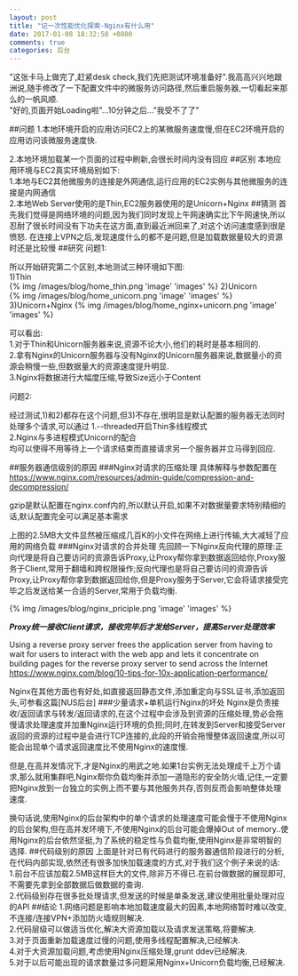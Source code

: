 ```yaml
---
layout: post
title: "记一次性能优化探索-Nginx有什么用"
date: 2017-01-08 18:32:58 +0800
comments: true
categories: 后台
---
```


"这张卡马上做完了,赶紧desk check,我们先把测试环境准备好".我高高兴兴地跟洲说,随手修改了一下配置文件中的微服务访问路径,然后重启服务器,一切看起来那么的一帆风顺.  
"好的,页面开始Loading啦"...10分钟之后..."我受不了了"

<!--more-->

##问题
1.本地环境开启的应用访问EC2上的某微服务速度慢,但在EC2环境开启的应用访问该微服务速度快.

2.本地环境加载某一个页面的过程中刷新,会很长时间内没有回应
##区别
本地应用环境与EC2真实环境局别如下:  
1.本地与EC2其他微服务的连接是外网通信,运行应用的EC2实例与其他微服务的连接是内网通信  
2.本地Web Server使用的是Thin,EC2服务器使用的是Unicorn+Nginx
##猜测
首先我们觉得是网络环境的问题,因为我们同时发现上午网速确实比下午网速快,所以忍耐了很长时间没有下功夫在这方面,直到最近洲回来了,对这个访问速度感到很是愤怒.
在连接上VPN之后,发现速度什么的都不是问题,但是加载数据量较大的资源时还是比较慢
##研究
问题1:

所以开始研究第二个区别,本地测试三种环境如下图:  
1)Thin  
{% img /images/blog/home_thin.png 'image' 'images' %}
2)Unicorn  
{% img /images/blog/home_unicorn.png 'image' 'images' %}
3)Unicorn+Nginx
{% img /images/blog/home_nginx+unicorn.png 'image' 'images' %}

可以看出:  
1.对于Thin和Unicorn服务器来说,资源不论大小,他们的耗时是基本相同的.  
2.拿有Nginx的Unicorn服务器与没有Nginx的Unicorn服务器来说,数据量小的资源会稍慢一些,但数据量大的资源速度提升明显.  
3.Nginx将数据进行大幅度压缩,导致Size远小于Content

问题2:

经过测试,1)和2)都存在这个问题,但3)不存在,很明显是默认配置的服务器无法同时处理多个请求,可以通过
1.--threaded开启Thin多线程模式  
2.Nginx与多进程模式Unicorn的配合  
均可以使得不用等待上一个请求结束而直接请求另一个服务器并立马得到回应.

##服务器通信级别的原因
###Nginx对请求的压缩处理
具体解释与参数配置在  
https://www.nginx.com/resources/admin-guide/compression-and-decompression/

gzip是默认配置在nginx.conf内的,所以默认开启,如果不对数据量要求特别精细的话,默认配置完全可以满足基本需求

上图的2.5MB大文件显然被压缩成几百K的小文件在网络上进行传输,大大减轻了应用的网络负载
###Nginx对请求的合并处理
先回顾一下Nginx反向代理的原理:正向代理是将自己要访问的资源告诉Proxy,让Proxy帮你拿到数据返回给你,Proxy服务于Client,常用于翻墙和跨权限操作;反向代理也是将自己要访问的资源告诉Proxy,让Proxy帮你拿到数据返回给你,但是Proxy服务于Server,它会将请求接受完毕之后发送给某一合适的Server,常用于负载均衡.

{% img /images/blog/nginx_priciple.png 'image' 'images' %}

**_Proxy统一接收Client请求，接收完毕后才发给Server，提高Server处理效率_**

Using a reverse proxy server frees the application server from having to wait for users to interact with the web app and lets it concentrate on building pages for the reverse proxy server to send across the Internet  
https://www.nginx.com/blog/10-tips-for-10x-application-performance/

Nginx在其他方面也有好处,如直接返回静态文件,添加重定向与SSL证书,添加返回头,可参看这篇[NUS后台]
###少量请求+单机运行Nginx的坏处
Nginx是负责接收/返回请求与转发/返回请求的,在这个过程中会涉及到资源的压缩处理,势必会拖慢请求处理速度并加重Nginx运行环境的负担;同时,在转发到Server和接受Server返回的资源的过程中是会进行TCP连接的,此段的开销会拖慢整体返回速度,所以可能会出现单个请求返回速度比不使用Nginx的速度慢.

但是,在高并发情况下,才是Nginx的用武之地.如果1台实例无法处理成千上万个请求,那么就用集群吧,Nginx帮你负载均衡并添加一道隐形的安全防火墙,记住,一定要把Nginx放到一台独立的实例上而不要与其他服务共存,否则反而会影响整体处理速度.

换句话说,使用Nginx的后台架构中的单个请求的处理速度可能会慢于不使用Nginx的后台架构,但在高并发环境下,不使用Nginx的后台可能会爆掉Out of memory..使用Nginx的后台依然坚挺,为了系统的稳定性与负载均衡,使用Nginx是非常明智的选择.
##代码级别的原因
上面是针对已有代码进行的服务器通信阶段进行的分析,在代码内部实现,依然还有很多加快加载速度的方式,对于我们这个例子来说的话:  
1.前台不应该加载2.5MB这样巨大的文件,除非万不得已.在前台做数据的展现即可,不需要先拿到全部数据后做数据的查询.  
2.代码级别存在很多批处理请求,但发送的时候是单条发送,建议使用批量处理对应的API
##结论
1.网络问题是影响本地加载速度最大的因素,本地网络暂时难以改变,不连接/连接VPN+添加防火墙规则解决.  
2.代码层级可以做适当优化,解决大资源加载以及请求发送策略,将要解决.  
3.对于页面重新加载速度过慢的问题,使用多线程配置解决,已经解决.  
4.对于大资源加载问题,考虑使用Nginx压缩处理,grunt ddev已经解决.  
5.对于以后可能出现的请求数量过多问题采用Nginx+Unicorn负载均衡,已经解决.